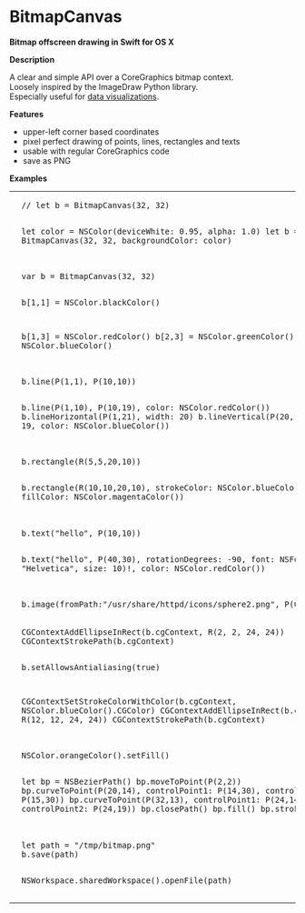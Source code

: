 # BitmapCanvas
__Bitmap offscreen drawing in Swift for OS X__

__Description__

A clear and simple API over a CoreGraphics bitmap context.  
Loosely inspired by the ImageDraw Python library.  
Especially useful for [data visualizations](https://github.com/nst/DevTeamActivity).

__Features__

* upper-left corner based coordinates
* pixel perfect drawing of points, lines, rectangles and texts
* usable with regular CoreGraphics code
* save as PNG

__Examples__

<TABLE>

<TR>
    <TD><IMG SRC="img/bitmap.png" width="192" /></TD>
    <TD><PRE>// let b = BitmapCanvas(32, 32)

let color = NSColor(deviceWhite: 0.95, alpha: 1.0)
let b = BitmapCanvas(32, 32, backgroundColor: color)
</PRE>
    </TD>
</TR>

<TR>
    <TD><IMG SRC="img/bitmap_points.png" /></TD>
<TD><PRE>var b = BitmapCanvas(32, 32)

b[1,1] = NSColor.blackColor()

b[1,3] = NSColor.redColor()
b[2,3] = NSColor.greenColor()
b[3,3] = NSColor.blueColor()</PRE>
    </TD>
</TR>

<TR>
    <TD><IMG SRC="img/bitmap_lines.png" /></TD>
    <TD><PRE>b.line(P(1,1), P(10,10))
        
b.line(P(1,10), P(10,19), color: NSColor.redColor())
b.lineHorizontal(P(1,21), width: 20)
b.lineVertical(P(20, 1), height: 19, color: NSColor.blueColor())</PRE>
    </TD>
</TR>

<TR>
    <TD><IMG SRC="img/bitmap_rects.png" /></TD>
    <TD><PRE>b.rectangle(R(5,5,20,10))

b.rectangle(R(10,10,20,10),
    strokeColor: NSColor.blueColor(),
    fillColor: NSColor.magentaColor())</PRE>
    </TD>
</TR>

<TR>
    <TD><IMG SRC="img/bitmap_text.png" /></TD>
    <TD><PRE>b.text("hello", P(10,10))
    
b.text("hello", P(40,30),
    rotationDegrees: -90,
    font: NSFont(name: "Helvetica", size: 10)!,
    color: NSColor.redColor())</PRE>
    </TD>
</TR>

<TR>
    <TD><IMG SRC="img/bitmap_image.png" /></TD>
    <TD><PRE>b.image(fromPath:"/usr/share/httpd/icons/sphere2.png", P(0,0))</PRE>
    </TD>
</TR>

<TR>
    <TD><IMG SRC="img/bitmap_cgcontext.png" /></TD>
    <TD><PRE>CGContextAddEllipseInRect(b.cgContext, R(2, 2, 24, 24))
CGContextStrokePath(b.cgContext)

b.setAllowsAntialiasing(true)

CGContextSetStrokeColorWithColor(b.cgContext, NSColor.blueColor().CGColor)
CGContextAddEllipseInRect(b.cgContext, R(12, 12, 24, 24))
CGContextStrokePath(b.cgContext)</PRE>
    </TD>
</TR>

<TR>
    <TD><IMG SRC="img/bitmap_bezier.png" /></TD>
    <TD><PRE>NSColor.orangeColor().setFill()
    
let bp = NSBezierPath()
bp.moveToPoint(P(2,2))
bp.curveToPoint(P(20,14), controlPoint1: P(14,30), controlPoint2: P(15,30))
bp.curveToPoint(P(32,13), controlPoint1: P(24,14), controlPoint2: P(24,19))
bp.closePath()
bp.fill()
bp.stroke()</PRE>
    </TD>
</TR>

<TR>
    <TD><IMG SRC="img/bitmap_file.png" /></TD>
    <TD><PRE>let path = "/tmp/bitmap.png"
b.save(path)

NSWorkspace.sharedWorkspace().openFile(path)
</PRE>
    </TD>
</TR>

</TABLE>
